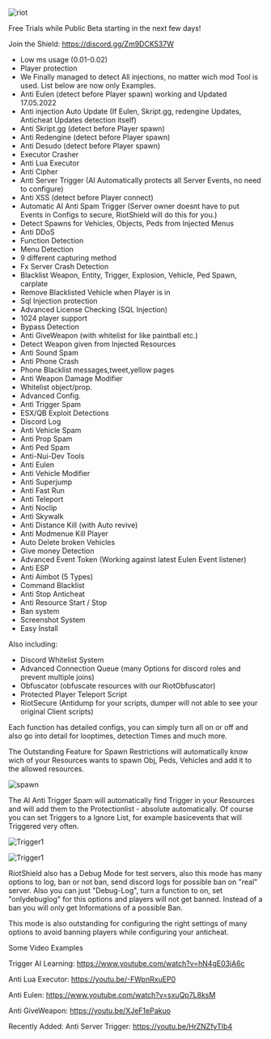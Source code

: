 
![riot](https://i.ibb.co/yYc81zW/Riot.png)

Free Trials while Public Beta starting in the next few days!

Join the Shield:
https://discord.gg/Zm9DCK537W

+ Low ms usage (0.01-0.02)
+ Player protection 
+ We Finally managed to detect All injections, no matter wich mod Tool is used. List below are now only Examples. 
+ Anti Eulen (detect before Player spawn) working and Updated 17.05.2022
+ Anti injection Auto Update (If Eulen, Skript.gg, redengine Updates, Anticheat Updates detection itself) 
+ Anti Skript.gg (detect before Player spawn) 
+ Anti Redengine (detect before Player spawn) 
+ Anti Desudo (detect before Player spawn) 
+ Executor Crasher
+ Anti Lua Executor
+ Anti Cipher
+ Anti Server Trigger (AI Automatically protects all Server Events, no need to configure)
+ Anti XSS (detect before Player connect) 
+ Automatic AI Anti Spam Trigger (Server owner doesnt have to put Events in Configs to secure, RiotShield will do this for you.)
+ Detect Spawns for Vehicles, Objects, Peds from Injected Menus
+ Anti DDoS
+ Function Detection
+ Menu Detection
+ 9 different capturing method
+ Fx Server Crash Detection
+ Blacklist Weapon, Entity, Trigger, Explosion, Vehicle, Ped Spawn, carplate
+ Remove Blacklisted Vehicle when Player is in
+ Sql Injection protection 
+ Advanced License Checking (SQL Injection)
+ 1024 player support
+ Bypass Detection
+ Anti GiveWeapon (with whitelist for like paintball etc.) 
+ Detect Weapon given from Injected Resources
+ Anti Sound Spam
+ Anti Phone Crash
+ Phone Blacklist messages,tweet,yellow pages
+ Anti Weapon Damage Modifier 
+ Whitelist object/prop.
+ Advanced Config.
+ Anti Trigger Spam
+ ESX/QB Exploit Detections
+ Discord Log
+ Anti Vehicle Spam
+ Anti Prop Spam
+ Anti Ped Spam
+ Anti-Nui-Dev Tools
+ Anti Eulen
+ Anti Vehicle Modifier
+ Anti Superjump
+ Anti Fast Run
+ Anti Teleport
+ Anti Noclip 
+ Anti Skywalk
+ Anti Distance Kill (with Auto revive) 
+ Anti Modmenue Kill Player
+ Auto Delete broken Vehicles
+ Give money Detection 
+ Advanced Event Token (Working against latest Eulen Event listener) 
+ Anti ESP
+ Anti Aimbot (5 Types) 
+ Command Blacklist
+ Anti Stop Anticheat
+ Anti Resource Start / Stop
+ Ban system
+ Screenshot System
+ Easy Install

Also including:
+ Discord Whitelist System
+ Advanced Connection Queue (many Options for discord roles and prevent multiple joins)
+ Obfuscator (obfuscate resources with our RiotObfuscator)
+ Protected Player Teleport Script 
+ RiotSecure (Antidump for your scripts, dumper will not able to see your original Client scripts)
 
Each function has detailed configs, you can simply turn all on or off and also go into detail for looptimes, detection Times and much more. 

The Outstanding Feature for Spawn Restrictions will automatically know wich of your Resources wants to spawn Obj, Peds, Vehicles and add it to the allowed resources.

![spawn](https://i.postimg.cc/Bn1BpkSS/spawnai.png)

The AI Anti Trigger Spam will automatically find Trigger in your Resources and will add them to the Protectionlist - absolute automatically.
Of course you can set Triggers to a Ignore List, for example basicevents that will Triggered very often.

![Trigger1](https://i.ibb.co/5FNWN5F/aitrigger.png)

![Trigger1](https://i.ibb.co/mTJYVcb/aitriggeractiv.png)


RiotShield also has a Debug Mode for test servers, also this mode has many options to log, ban or not ban, send discord logs for possible ban on "real" server.
Also you can just "Debug-Log", turn a function to on, set "onlydebuglog" for this options and players will not get banned. Instead of a ban you will only get Informations of a possible Ban.

This mode is also outstanding for configuring the right settings of many options to avoid banning players while configuring your anticheat.

Some Video Examples

Trigger AI Learning: https://www.youtube.com/watch?v=hN4gE03jA6c

Anti Lua Executor: https://youtu.be/-FWpnRxuEP0

Anti Eulen: https://www.youtube.com/watch?v=sxuQp7L8ksM

Anti GiveWeapon: https://youtu.be/XJeF1ePakuo


Recently Added:
Anti Server Trigger: https://youtu.be/HrZNZfyTIb4
